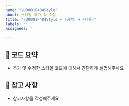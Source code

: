 ```yaml
---
name: "\U0001F484Style"
about: 스타일 추가 및 수정
title: "\U0001F484Style + (공백) + (내용)"
labels: ''
assignees: ''

---
```


## 📑 코드 요약
- 추가 및 수정한 스타일 코드에 대해서 간단하게 설명해주세요

## 📌 참고 사항
- 참고사항을 작성해주세요
